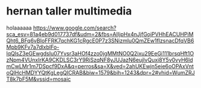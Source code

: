 # hernan taller multimedia 
holaaaaaa
https://www.google.com/search?sca_esv=81a4eb9d017737df&udm=2&fbs=AIIjpHx4nJjfGojPVHhEACUHPiMQht6_BFq6vBIoFFRK7qchKG1cRgcE0P7z3SNizmlu0QmZEw1flzsnacDfqVB6Mpb9KFv7a7dlxblFo-lqQlsZ3eGEwgdsIu07Yvsr3aHOf4zzo0jgMMtNO0Q2ixu29EeGi111brsqHft1OzNpm4VUnxIrKA9CKDLSC3rY9RiSzqNF8yJUJazN6eujlvQuxi8Y5v0vyH6ldmCwLMr1m7DSpcf9DxA&q=perros&sa=X&ved=2ahUKEwjn5eie6oOPAxVntoQIHcHMDYYQtKgLegQICRAB&biw=1579&bih=1243&dpr=2#vhid=WumZRJT8k7bF5M&vssid=mosaic

